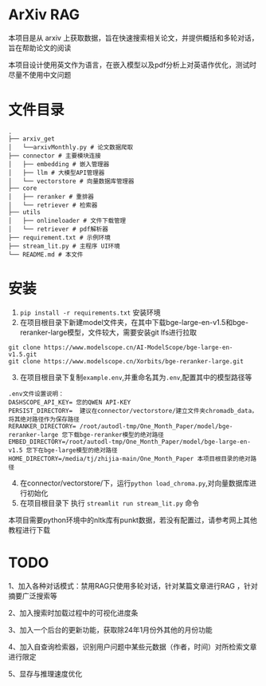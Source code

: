 # ArXiv RAG

本项目是从 arxiv 上获取数据，旨在快速搜索相关论文，并提供概括和多轮对话，旨在帮助论文的阅读

本项目设计使用英文作为语言，在嵌入模型以及pdf分析上对英语作优化，测试时尽量不使用中文问题

# 文件目录

```
.
├── arxiv_get
│   └──arxivMonthly.py # 论文数据爬取
├── connector # 主要模块连接
│   ├── embedding # 嵌入管理器
│   ├── llm # 大模型API管理器
│   └── vectorstore # 向量数据库管理器
├── core
│   ├── reranker # 重排器
│   └── retriever # 检索器
├── utils
│   ├── onlineloader # 文件下载管理
│   └── retriever # pdf解析器
├── requirement.txt # 示例环境
├── stream_lit.py # 主程序 UI环境
└── README.md # 本文件
```

# 安装
1. `pip install -r requirements.txt` 安装环境
2. 在项目根目录下新建model文件夹，在其中下载bge-large-en-v1.5和bge-reranker-large模型，文件较大，需要安装git lfs进行拉取
```
git clone https://www.modelscope.cn/AI-ModelScope/bge-large-en-v1.5.git
git clone https://www.modelscope.cn/Xorbits/bge-reranker-large.git
```
3. 在项目根目录下复制`example.env`,并重命名其为`.env`,配置其中的模型路径等
```
.env文件设置说明：
DASHSCOPE_API_KEY= 您的QWEN API-KEY
PERSIST_DIRECTORY=  建议在connector/vectorstore/建立文件夹chromadb_data，将其绝对路径作为保存路径
RERANKER_DIRECTORY= /root/autodl-tmp/One_Month_Paper/model/bge-reranker-large 您下载bge-reranker模型的绝对路径
EMBED_DIRECTORY=/root/autodl-tmp/One_Month_Paper/model/bge-large-en-v1.5 您下在bge-large模型的绝对路径
HOME_DIRECTORY=/media/tj/zhijia-main/One_Month_Paper 本项目根目录的绝对路径
```
4. 在connector/vectorstore/下，运行`python load_chroma.py`,对向量数据库进行初始化
5. 在项目根目录下 执行 `streamlit run stream_lit.py` 命令

本项目需要python环境中的nltk库有punkt数据，若没有配置过，请参考网上其他教程进行下载
# TODO

1、加入各种对话模式：禁用RAG只使用多轮对话，针对某篇文章进行RAG ，针对摘要广泛搜索等

2、加入搜索时加载过程中的可视化进度条

3、加入一个后台的更新功能，获取除24年1月份外其他的月份功能

4、加入自查询检索器，识别用户问题中某些元数据（作者，时间）对所检索文章进行限定

5、显存与推理速度优化
